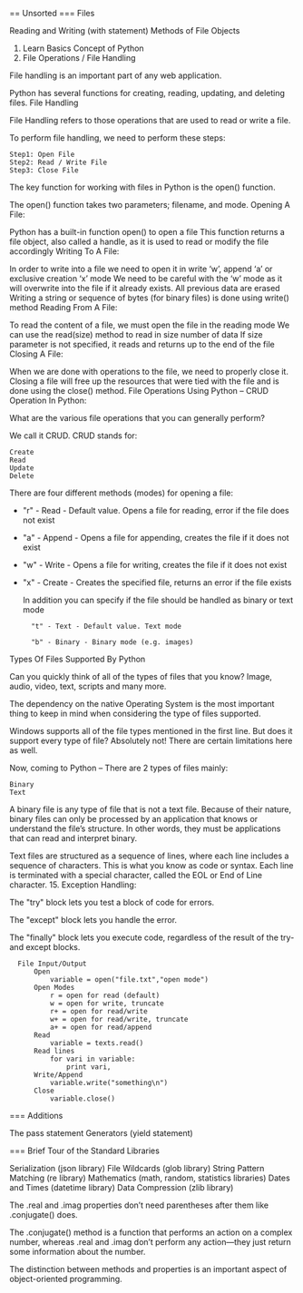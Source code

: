 == Unsorted
=== Files

Reading and Writing (with statement)
Methods of File Objects

1. Learn Basics Concept of Python
14. File Operations / File Handling

File handling is an important part of any web application.

Python has several functions for creating, reading, updating, and deleting files.
File Handling

File Handling refers to those operations that are used to read or write a file.

To perform file handling, we need to perform these steps:

    Step1: Open File
    Step2: Read / Write File
    Step3: Close File

The key function for working with files in Python is the open() function.

The open() function takes two parameters; filename, and mode.
Opening A File:

Python has a built-in function open() to open a file This function returns a file object, also called a handle, as it is used to read or modify the file accordingly
Writing To A File:

In order to write into a file we need to open it in write ‘w’, append ‘a’ or exclusive creation ‘x’ mode We need to be careful with the ‘w’ mode as it will overwrite into the file if it already exists. All previous data are erased Writing a string or sequence of bytes (for binary files) is done using write() method
Reading From A File:

To read the content of a file, we must open the file in the reading mode We can use the read(size) method to read in size number of data If size parameter is not specified, it reads and returns up to the end of the file
Closing A File:

When we are done with operations to the file, we need to properly close it. Closing a file will free up the resources that were tied with the file and is done using the close() method.
File Operations Using Python – CRUD Operation In Python:

What are the various file operations that you can generally perform?

We call it CRUD. CRUD stands for:

    Create
    Read
    Update
    Delete

There are four different methods (modes) for opening a file:

- "r" - Read - Default value. Opens a file for reading, error if the file does not exist

- "a" - Append - Opens a file for appending, creates the file if it does not exist

- "w" - Write - Opens a file for writing, creates the file if it does not exist

- "x" - Create - Creates the specified file, returns an error if the file exists

    In addition you can specify if the file should be handled as binary or text mode

        "t" - Text - Default value. Text mode

        "b" - Binary - Binary mode (e.g. images)

Types Of Files Supported By Python

Can you quickly think of all of the types of files that you know? Image, audio, video, text, scripts and many more.

The dependency on the native Operating System is the most important thing to keep in mind when considering the type of files supported.

Windows supports all of the file types mentioned in the first line. But does it support every type of file? Absolutely not! There are certain limitations here as well.

Now, coming to Python – There are 2 types of files mainly:

    Binary
    Text

A binary file is any type of file that is not a text file. Because of their nature, binary files can only be processed by an application that knows or understand the file’s structure. In other words, they must be applications that can read and interpret binary.

Text files are structured as a sequence of lines, where each line includes a sequence of characters. This is what you know as code or syntax. Each line is terminated with a special character, called the EOL or End of Line character.
15. Exception Handling:

The "try" block lets you test a block of code for errors.

The "except" block lets you handle the error.

The "finally" block lets you execute code, regardless of the result of the try- and except blocks.

      File Input/Output
          Open
              variable = open("file.txt","open mode")
          Open Modes 
              r = open for read (default)
              w = open for write, truncate
              r+ = open for read/write
              w+ = open for read/write, truncate
              a+ = open for read/append
          Read
              variable = texts.read()
          Read lines
              for vari in variable:
                  print vari,
          Write/Append
              variable.write("something\n")
          Close
              variable.close()


=== Additions

The pass statement
Generators (yield statement)

=== Brief Tour of the Standard Libraries

Serialization (json library)
File Wildcards (glob library)
String Pattern Matching (re library)
Mathematics (math, random, statistics libraries)
Dates and Times (datetime library)
Data Compression (zlib library)






The .real and .imag properties don’t need parentheses after them like .conjugate() does.

The .conjugate() method is a function that performs an action on a complex number, whereas .real and .imag don’t perform any action—they just return some information about the number.

The distinction between methods and properties is an important aspect of object-oriented programming.
